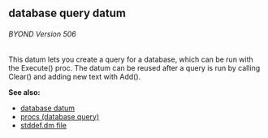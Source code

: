 ## database query datum 
###### BYOND Version 506


This datum lets you create a query for a database, which can be
run with the Execute() proc. The datum can be reused after a query is
run by calling Clear() and adding new text with Add().

**See also:**
+   [database datum](/ref/database.md) 
+   [procs (database query)](/ref/database/query/proc.md) 
+   [stddef.dm file](/ref/%7B%7Bappendix%7D%7D/stddef%2edm.md) 